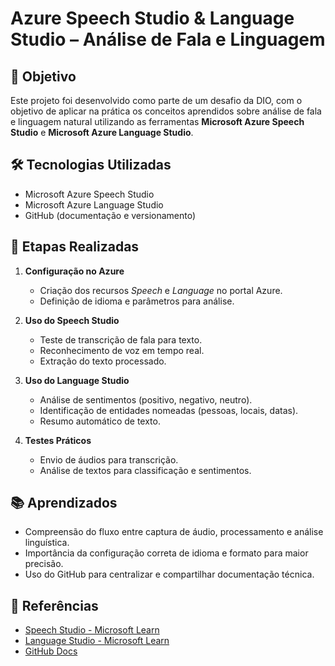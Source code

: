 # Azure Speech Studio & Language Studio – Análise de Fala e Linguagem

## 📌 Objetivo
Este projeto foi desenvolvido como parte de um desafio da DIO, com o objetivo de aplicar na prática os conceitos aprendidos sobre análise de fala e linguagem natural utilizando as ferramentas **Microsoft Azure Speech Studio** e **Microsoft Azure Language Studio**.

## 🛠 Tecnologias Utilizadas
- Microsoft Azure Speech Studio
- Microsoft Azure Language Studio
- GitHub (documentação e versionamento)

## 🚀 Etapas Realizadas
1. **Configuração no Azure**
   - Criação dos recursos *Speech* e *Language* no portal Azure.
   - Definição de idioma e parâmetros para análise.

2. **Uso do Speech Studio**
   - Teste de transcrição de fala para texto.
   - Reconhecimento de voz em tempo real.
   - Extração do texto processado.

3. **Uso do Language Studio**
   - Análise de sentimentos (positivo, negativo, neutro).
   - Identificação de entidades nomeadas (pessoas, locais, datas).
   - Resumo automático de texto.

4. **Testes Práticos**
   - Envio de áudios para transcrição.
   - Análise de textos para classificação e sentimentos.

## 📚 Aprendizados
- Compreensão do fluxo entre captura de áudio, processamento e análise linguística.
- Importância da configuração correta de idioma e formato para maior precisão.
- Uso do GitHub para centralizar e compartilhar documentação técnica.

## 🔗 Referências
- [Speech Studio - Microsoft Learn](https://learn.microsoft.com/azure/cognitive-services/speech-service)
- [Language Studio - Microsoft Learn](https://learn.microsoft.com/azure/cognitive-services/language-service)
- [GitHub Docs](https://docs.github.com)


